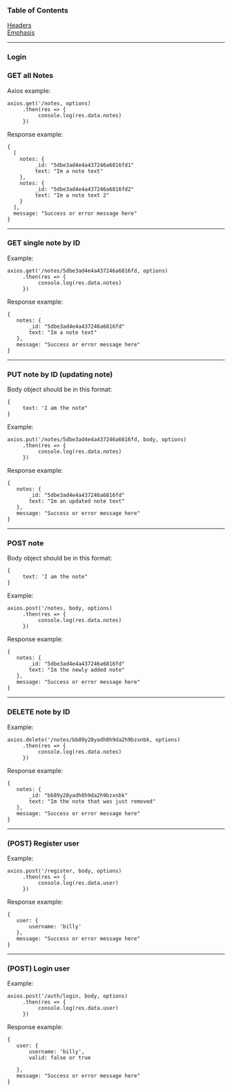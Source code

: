 ### Table of Contents  
[Headers](#Login)  
[Emphasis](#emphasis) 

---

### Login

### **GET** all Notes
Axios example: 
```
axios.get('/notes, options)
     .then(res => {
          console.log(res.data.notes)
     })
```

Response example: 
```
{
  [
    notes: {
         _id: "5dbe3ad4e4a437246a6816fd1"
         text: "Im a note text"
    },
    notes: {
         _id: "5dbe3ad4e4a437246a6816fd2"
         text: "Im a note text 2"
    }
  ],
  message: "Success or error message here"
}
```
---

### **GET** single note by ID
Example: 
```
axios.get('/notes/5dbe3ad4e4a437246a6816fd, options)
     .then(res => {
          console.log(res.data.notes)
     })
```

Response example: 
```
{
   notes: {
       _id: "5dbe3ad4e4a437246a6816fd"
       text: "Im a note text"
   },
   message: "Success or error message here"
}
```

---

### **PUT** note by ID (updating note)
Body object should be in this format:
```
{
     text: 'I am the note"
}
```

Example: 
```
axios.put('/notes/5dbe3ad4e4a437246a6816fd, body, options)
     .then(res => {
          console.log(res.data.notes)
     })
```

Response example: 
```
{
   notes: {
       _id: "5dbe3ad4e4a437246a6816fd"
       text: "Im an updated note text"
   },
   message: "Success or error message here"
}
```

---

### **POST** note

Body object should be in this format:
```
{
     text: 'I am the note"
}
```

Example: 
```
axios.post('/notes, body, options)
     .then(res => {
          console.log(res.data.notes)
     })
```

Response example: 
```
{
   notes: {
       _id: "5dbe3ad4e4a437246a6816fd"
       text: "Im the newly added note"
   },
   message: "Success or error message here"
}
```

---

### **DELETE** note by ID
Example: 
```
axios.delete('/notes/bb89y28yadh8h9da2h9bzxnbk, options)
     .then(res => {
          console.log(res.data.notes)
     })
```

Response example: 
```
{
   notes: {
       _id: "bb89y28yadh8h9da2h9bzxnbk"
       text: "Im the note that was just removed"
   },
   message: "Success or error message here"
}
```

---

### **(POST)** Register user
Example: 
```
axios.post('/register, body, options)
     .then(res => {
          console.log(res.data.user)
     })
```

Response example: 
```
{
   user: {
       username: 'billy'
   },
   message: "Success or error message here"
}
```

---

### **(POST)** Login user
Example: 
```
axios.post('/auth/login, body, options)
     .then(res => {
          console.log(res.data.user)
     })
```

Response example: 
```
{
   user: {
       username: 'billy',
       valid: false or true
       
   },
   message: "Success or error message here"
}
```
